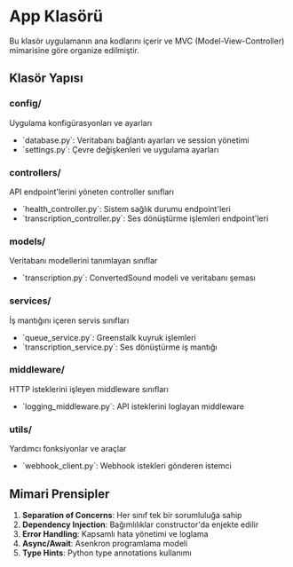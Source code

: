 # App Klasörü

Bu klasör uygulamanın ana kodlarını içerir ve MVC (Model-View-Controller) mimarisine göre organize edilmiştir.

## Klasör Yapısı

### config/
Uygulama konfigürasyonları ve ayarları

- \`database.py\`: Veritabanı bağlantı ayarları ve session yönetimi
- \`settings.py\`: Çevre değişkenleri ve uygulama ayarları

### controllers/
API endpoint'lerini yöneten controller sınıfları

- \`health_controller.py\`: Sistem sağlık durumu endpoint'leri
- \`transcription_controller.py\`: Ses dönüştürme işlemleri endpoint'leri

### models/
Veritabanı modellerini tanımlayan sınıflar

- \`transcription.py\`: ConvertedSound modeli ve veritabanı şeması

### services/
İş mantığını içeren servis sınıfları

- \`queue_service.py\`: Greenstalk kuyruk işlemleri
- \`transcription_service.py\`: Ses dönüştürme iş mantığı

### middleware/
HTTP isteklerini işleyen middleware sınıfları

- \`logging_middleware.py\`: API isteklerini loglayan middleware

### utils/
Yardımcı fonksiyonlar ve araçlar

- \`webhook_client.py\`: Webhook istekleri gönderen istemci

## Mimari Prensipler

1. **Separation of Concerns**: Her sınıf tek bir sorumluluğa sahip
2. **Dependency Injection**: Bağımlılıklar constructor'da enjekte edilir
3. **Error Handling**: Kapsamlı hata yönetimi ve loglama
4. **Async/Await**: Asenkron programlama modeli
5. **Type Hints**: Python type annotations kullanımı
